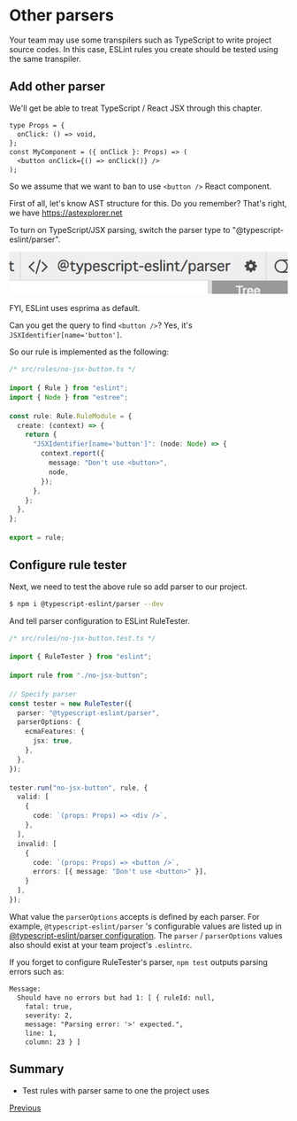 # Other parsers
Your team may use some transpilers such as TypeScript to write project source codes.
In this case, ESLint rules you create should be tested using the same transpiler.

## Add other parser
We'll get be able to treat TypeScript / React JSX  through this chapter.

```tsx
type Props = {
  onClick: () => void,
};
const MyComponent = ({ onClick }: Props) => (
  <button onClick={() => onClick()} />
);
```

So we assume that we want to ban to use `<button />` React component.

First of all, let's know AST structure for this.
Do you remember?
That's right, we have https://astexplorer.net

To turn on TypeScript/JSX parsing, switch the parser type to "@typescript-eslint/parser".

![switch_parser](./switch_parser.png)

FYI, ESLint uses esprima as default.

Can you get the query to find `<button />`?
Yes, it's `JSXIdentifier[name='button']`.

So our rule is implemented as the following:

```ts
/* src/rules/no-jsx-button.ts */

import { Rule } from "eslint";
import { Node } from "estree";

const rule: Rule.RuleModule = {
  create: (context) => {
    return {
      "JSXIdentifier[name='button']": (node: Node) => {
        context.report({
          message: "Don't use <button>",
          node,
        });
      },
    };
  },
};

export = rule;
```

## Configure rule tester
Next, we need to test the above rule so add parser to our project.

```sh
$ npm i @typescript-eslint/parser --dev
```

And tell parser configuration to ESLint RuleTester.

```ts
/* src/rules/no-jsx-button.test.ts */

import { RuleTester } from "eslint";

import rule from "./no-jsx-button";

// Specify parser
const tester = new RuleTester({
  parser: "@typescript-eslint/parser",
  parserOptions: {
    ecmaFeatures: {
      jsx: true,
    },
  },
});

tester.run("no-jsx-button", rule, {
  valid: [
    {
      code: `(props: Props) => <div />`,
    },
  ],
  invalid: [
    {
      code: `(props: Props) => <button />`,
      errors: [{ message: "Don't use <button>" }],
    }
  ],
});
```

What value the `parserOptions` accepts is defined by each parser.
For example, `@typescript-eslint/parser` 's configurable values are listed up in [@typescript-eslint/parser configuration](https://github.com/typescript-eslint/typescript-eslint/tree/master/packages/parser#configuration). The `parser` / `parserOptions` values also should exist at your team project's `.eslintrc`.

If you forget to configure RuleTester's parser, `npm test` outputs parsing errors such as:

```text
Message:
  Should have no errors but had 1: [ { ruleId: null,
    fatal: true,
    severity: 2,
    message: "Parsing error: '>' expected.",
    line: 1,
    column: 23 } ]
```

## Summary

* Test rules with parser same to one the project uses

[Previous](../20_dive_into_ast/README.md)
